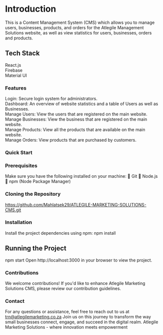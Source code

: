 # Introduction

This is a Content Management System (CMS) which allows you to manage users, businesses,
products, and orders for the Atlegile Management Solutions website, as well as view statistics for
users, businesses, orders and products.

## Tech Stack

React.js<br/>
Firebase<br/>
Material UI

### Features

Login: Secure login system for administrators. <br/>
Dashboard: An overview of website statistics and a table of Users as well as Businesses.<br/>
Manage Users: View the users that are registered on the main website.<br/>
Manage Businesses: View the business that are registered on the main website.<br/>
Manage Products: View all the products that are available on the main website.<br/>
Manage Orders: View products that are purchased by customers.

### Quick Start
### Prerequisites

Make sure you have the following installed on your machine:
 Git
 Node.js
 npm (Node Package Manager)

### Cloning the Repository

https://github.com/Mahlatsek29/ATLEGILE-MARKETING-SOLUTIONS-CMS.git

### Installation

Install the project dependencies using npm:
npm install

## Running the Project

npm start
Open http://localhost:3000 in your browser to view the project.

### Contributions

We welcome contributions! If you&#39;d like to enhance Atlegile Marketing Solutions CMS, please review
our contribution guidelines.

### Contact

For any questions or assistance, feel free to reach out to us at trn@atlegilemarketing.co.za
Join us on this journey to transform the way small businesses connect, engage, and succeed in the
digital realm. Atlegile Marketing Solutions - where innovation meets empowerment

